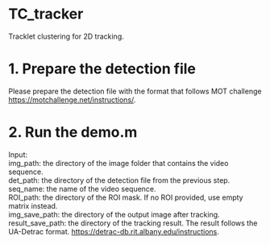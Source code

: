 # TC_tracker
Tracklet clustering for 2D tracking.
# 1. Prepare the detection file 
Please prepare the detection file with the format that follows MOT challenge https://motchallenge.net/instructions/.
# 2. Run the demo.m
Input: <br />
img_path: the directory of the image folder that contains the video sequence. <br />
det_path: the directory of the detection file from the previous step. <br />
seq_name: the name of the video sequence. <br />
ROI_path: the directory of the ROI mask. If no ROI provided, use empty matrix instead. <br />
img_save_path: the directory of the output image after tracking. <br />
result_save_path: the directory of the tracking result. The result follows the UA-Detrac format. https://detrac-db.rit.albany.edu/instructions. <br />
